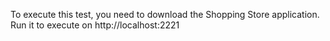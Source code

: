 To execute this test, you need to download the Shopping Store application. Run it to execute on http://localhost:2221
